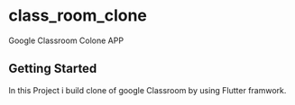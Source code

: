 # class_room_clone

Google Classroom Colone APP 

## Getting Started
In this Project i build clone of google Classroom by using Flutter framwork.
